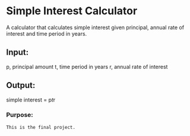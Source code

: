 # Simple Interest Calculator 
A calculator that calculates simple interest given principal, annual rate of interest and time period in years.

## Input:
   p, principal amount
   t, time period in years
   r, annual rate of interest

## Output:
   simple interest = p*t*r

### Purpose:
    This is the final project.
